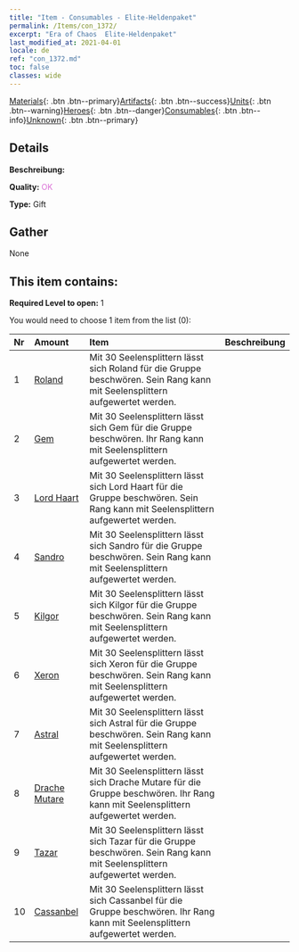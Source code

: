 ```yaml
---
title: "Item - Consumables - Elite-Heldenpaket"
permalink: /Items/con_1372/
excerpt: "Era of Chaos  Elite-Heldenpaket"
last_modified_at: 2021-04-01
locale: de
ref: "con_1372.md"
toc: false
classes: wide
---
```

 [Materials](/de/Items/){: .btn .btn--primary}[Artifacts](/de/Items/Artifacts/){: .btn .btn--success}[Units](/de/Items/Units/){: .btn .btn--warning}[Heroes](/de/Items/Heroes/){: .btn .btn--danger}[Consumables](/de/Items/Consumables/){: .btn .btn--info}[Unknown](/de/Items/Unknown/){: .btn .btn--primary}

## Details
 **Beschreibung:** 

 **Quality:** <span style="color: #DA70D6">OK</span>

 **Type:** Gift

## Gather

  None

## This item contains:

 **Required Level to open:** 1

 You would need to choose 1 item from the list (0):

  | Nr | Amount |     Item    | Beschreibung |
  |:---|:-------|:------------|:-----------:|
  | 1 | [Roland](/de/Items/her_362/) | Mit 30 Seelensplittern lässt sich Roland für die Gruppe beschwören. Sein Rang kann mit Seelensplittern aufgewertet werden. | 
  | 2 | [Gem](/de/Items/her_369/) | Mit 30 Seelensplittern lässt sich Gem für die Gruppe beschwören. Ihr Rang kann mit Seelensplittern aufgewertet werden. | 
  | 3 | [Lord Haart](/de/Items/her_370/) | Mit 30 Seelensplittern lässt sich Lord Haart für die Gruppe beschwören. Sein Rang kann mit Seelensplittern aufgewertet werden. | 
  | 4 | [Sandro](/de/Items/her_371/) | Mit 30 Seelensplittern lässt sich Sandro für die Gruppe beschwören. Sein Rang kann mit Seelensplittern aufgewertet werden. | 
  | 5 | [Kilgor](/de/Items/her_374/) | Mit 30 Seelensplittern lässt sich Kilgor für die Gruppe beschwören. Sein Rang kann mit Seelensplittern aufgewertet werden. | 
  | 6 | [Xeron](/de/Items/her_383/) | Mit 30 Seelensplittern lässt sich Xeron für die Gruppe beschwören. Sein Rang kann mit Seelensplittern aufgewertet werden. | 
  | 7 | [Astral](/de/Items/her_388/) | Mit 30 Seelensplittern lässt sich Astral für die Gruppe beschwören. Sein Rang kann mit Seelensplittern aufgewertet werden. | 
  | 8 | [Drache Mutare](/de/Items/her_390/) | Mit 30 Seelensplittern lässt sich Drache Mutare für die Gruppe beschwören. Ihr Rang kann mit Seelensplittern aufgewertet werden. | 
  | 9 | [Tazar](/de/Items/her_393/) | Mit 30 Seelensplittern lässt sich Tazar für die Gruppe beschwören. Sein Rang kann mit Seelensplittern aufgewertet werden. | 
  | 10 | [Cassanbel](/de/Items/her_396/) | Mit 30 Seelensplittern lässt sich Cassanbel für die Gruppe beschwören. Ihr Rang kann mit Seelensplittern aufgewertet werden. | 
